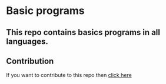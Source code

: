 # Basic programs
## This repo contains basics programs in all languages.
## Contribution
If you want to contribute to this repo then [click here](https://github.com/swaaz/basicprograms/blob/swaaz/.github/ISSUE_TEMPLATE/contribution.md)
